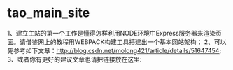# tao_main_site

1、建立主站的第一个工作是懂得怎样利用NODE环境中Express服务器来渲染页面。请借鉴网上的教程用WEBPACK构建工具搭建出一个基本网站架构；
2、可以先参考如下文章：http://blog.csdn.net/molong421/article/details/51647454;
3、或者你有更好的建议文章也请把链接放在这里:
